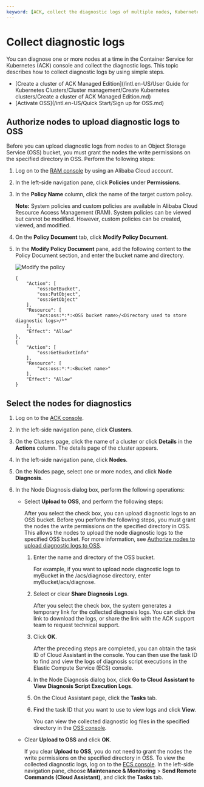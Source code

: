 ```yaml
---
keyword: [ACK, collect the diagnostic logs of multiple nodes, Kubernetes]
---
```


# Collect diagnostic logs

You can diagnose one or more nodes at a time in the Container Service for Kubernetes \(ACK\) console and collect the diagnostic logs. This topic describes how to collect diagnostic logs by using simple steps.

-   [Create a cluster of ACK Managed Edition](/intl.en-US/User Guide for Kubernetes Clusters/Cluster management/Create Kubernetes clusters/Create a cluster of ACK Managed Edition.md)
-   [Activate OSS](/intl.en-US/Quick Start/Sign up for OSS.md)

## Authorize nodes to upload diagnostic logs to OSS

Before you can upload diagnostic logs from nodes to an Object Storage Service \(OSS\) bucket, you must grant the nodes the write permissions on the specified directory in OSS. Perform the following steps:

1.  Log on to the [RAM console](https://ram.console.aliyun.com/) by using an Alibaba Cloud account.

2.  In the left-side navigation pane, click **Policies** under **Permissions**.

3.  In the **Policy Name** column, click the name of the target custom policy.

    **Note:** System policies and custom policies are available in Alibaba Cloud Resource Access Management \(RAM\). System policies can be viewed but cannot be modified. However, custom policies can be created, viewed, and modified.

4.  On the **Policy Document** tab, click **Modify Policy Document**.

5.  In the **Modify Policy Document** pane, add the following content to the Policy Document section, and enter the bucket name and directory.

    ![Modify the policy](https://static-aliyun-doc.oss-cn-hangzhou.aliyuncs.com/assets/img/en-US/8735359951/p127244.png)

    ```
    {
        "Action": [
            "oss:GetBucket",
            "oss:PutObject",
            "oss:GetObject"
        ],
        "Resource": [
            "acs:oss:*:*:<OSS bucket name>/<Directory used to store diagnostic logs>/*"
        ],
        "Effect": "Allow"
    },
    {
        "Action": [
            "oss:GetBucketInfo"
        ],
        "Resource": [
            "acs:oss:*:*:<Bucket name>"
        ],
        "Effect": "Allow"
    }
    ```


## Select the nodes for diagnostics

1.  Log on to the [ACK console](https://cs.console.aliyun.com).

2.  In the left-side navigation pane, click **Clusters**.

3.  On the Clusters page, click the name of a cluster or click **Details** in the **Actions** column. The details page of the cluster appears.

4.  In the left-side navigation pane, click **Nodes**.

5.  On the Nodes page, select one or more nodes, and click **Node Diagnosis**.

6.  In the Node Diagnosis dialog box, perform the following operations:

    -   Select **Upload to OSS**, and perform the following steps:

        After you select the check box, you can upload diagnostic logs to an OSS bucket. Before you perform the following steps, you must grant the nodes the write permissions on the specified directory in OSS. This allows the nodes to upload the node diagnostic logs to the specified OSS bucket. For more information, see [Authorize nodes to upload diagnostic logs to OSS](#section_zq3_ob1_8gb).

        1.  Enter the name and directory of the OSS bucket.

            For example, if you want to upload node diagnostic logs to myBucket in the /acs/diagnose directory, enter myBucket/acs/diagnose.

        2.  Select or clear **Share Diagnosis Logs**.

            After you select the check box, the system generates a temporary link for the collected diagnosis logs. You can click the link to download the logs, or share the link with the ACK support team to request technical support.

        3.  Click **OK**.

            After the preceding steps are completed, you can obtain the task ID of Cloud Assistant in the console. You can then use the task ID to find and view the logs of diagnosis script executions in the Elastic Compute Service \(ECS\) console.

        4.  In the Node Diagnosis dialog box, click **Go to Cloud Assistant to View Diagnosis Script Execution Logs**.
        5.  On the Cloud Assistant page, click the **Tasks** tab.
        6.  Find the task ID that you want to use to view logs and click **View**.

            You can view the collected diagnostic log files in the specified directory in the [OSS console](https://partners-intl.console.aliyun.com/#/oss).

    -   Clear **Upload to OSS** and click **OK**.

        If you clear **Upload to OSS**, you do not need to grant the nodes the write permissions on the specified directory in OSS. To view the collected diagnostic logs, log on to the [ECS console](https;//parnters-intl.console.aliyun.com/#/ecs). In the left-side navigation pane, choose **Maintenance & Monitoring** \> **Send Remote Commands \(Cloud Assistant\)**, and click the **Tasks** tab.


